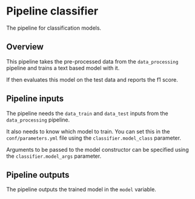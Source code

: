 # Pipeline classifier

The pipeline for classification models.

## Overview

This pipeline takes the pre-processed data from the `data_processing` pipeline
and trains a text based model with it.

If then evaluates this model on the test data and reports the f1 score.

## Pipeline inputs

The pipeline needs the `data_train` and `data_test` inputs from the
`data_processing` pipeline.

It also needs to know which model to train. You can set this in the
`conf/parameters.yml` file using the `classifier.model_class` parameter.

Arguments to be passed to the model constructor can be specified using the
`classifier.model_args` parameter.

## Pipeline outputs

The pipeline outputs the trained model in the `model` variable.
